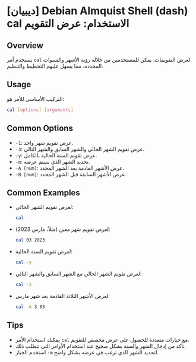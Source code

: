 # [ديبيان] Debian Almquist Shell (dash) cal الاستخدام: عرض التقويم

## Overview
يستخدم أمر `cal` لعرض التقويمات. يمكن للمستخدمين من خلاله رؤية الأشهر والسنوات المحددة، مما يسهل عليهم التخطيط والتنظيم.

## Usage
التركيب الأساسي للأمر هو:

```bash
cal [options] [arguments]
```

## Common Options
- `-1`: عرض تقويم شهر واحد.
- `-3`: عرض تقويم الشهر الحالي والشهر السابق والشهر التالي.
- `-y`: عرض تقويم السنة الحالية بالكامل.
- `-m`: تحديد الشهر الذي سيتم عرضه.
- `-A [num]`: عرض الأشهر القادمة بعد الشهر المحدد.
- `-B [num]`: عرض الأشهر السابقة قبل الشهر المحدد.

## Common Examples
- لعرض تقويم الشهر الحالي:
  ```bash
  cal
  ```

- لعرض تقويم شهر معين (مثلاً، مارس 2023):
  ```bash
  cal 03 2023
  ```

- لعرض تقويم السنة الحالية:
  ```bash
  cal -y
  ```

- لعرض تقويم الشهر الحالي مع الشهر السابق والشهر التالي:
  ```bash
  cal -3
  ```

- لعرض الأشهر الثلاثة القادمة بعد شهر مارس:
  ```bash
  cal -A 3 03
  ```

## Tips
- يمكنك استخدام الأمر `cal` مع خيارات متعددة للحصول على عرض مخصص للتقويم.
- تأكد من إدخال الشهر والسنة بشكل صحيح عند استخدام الأوامر التي تتطلب ذلك.
- استخدم الخيار `-m` لتحديد الشهر الذي ترغب في عرضه بشكل واضح.
